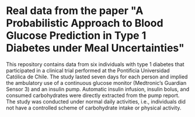 # Real data from the paper "A Probabilistic Approach to Blood Glucose Prediction in Type 1 Diabetes under Meal Uncertainties"
This repository contains data from six individuals with type 1 diabetes that participated in a clinical trial performed at the Pontificia Universidad Católica de Chile. The study lasted seven days for each person and implied the ambulatory use of a continuous glucose monitor (Medtronic’s Guardian Sensor 3) and an insulin pump. Automatic insulin infusion, insulin bolus, and consumed carbohydrates were directly extracted from the pump report. The study was conducted under normal daily activities, i.e., individuals did not have a controlled scheme of carbohydrate intake or physical activity.


